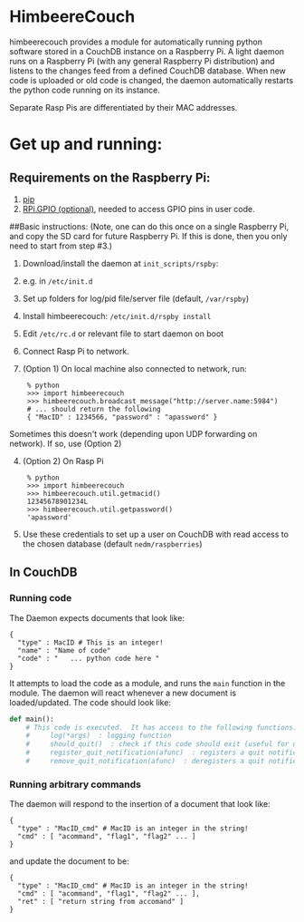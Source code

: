 HimbeereCouch
=============

himbeerecouch provides a module for automatically running python software
stored in a CouchDB instance on a Raspberry Pi.  A light daemon runs on a
Raspberry Pi (with any general Raspberry Pi distribution) and listens to the
changes feed from a defined CouchDB database.  When new code is uploaded or old
code is changed, the daemon automatically restarts the python code running on
its instance.

Separate Rasp Pis are differentiated by their MAC addresses.

# Get up and running:

## Requirements on the Raspberry Pi:

1. [pip](https://pypi.python.org/pypi/pip)
2. [RPi.GPIO (optional)](https://pypi.python.org/pypi/RPi.GPIO), needed to access GPIO pins in user code.

##Basic instructions:
(Note, one can do this once on a single Raspberry Pi, and
copy the SD card for future Raspberry Pi.  If this is done, then you only need
to start from step #3.)

1.  Download/install the daemon at `init_scripts/rspby`:
  1. e.g. in ```/etc/init.d```
  1. Set up folders for log/pid file/server file (default, ```/var/rspby```)
  1. Install himbeerecouch: ```/etc/init.d/rspby install```
  1. Edit ```/etc/rc.d``` or relevant file to start daemon on boot
2. Connect Rasp Pi to network.
3. (Option 1) On local machine also connected to network, run:

        % python
        >>> import himbeerecouch
        >>> himbeerecouch.broadcast_message("http://server.name:5984")
        # ... should return the following
        { "MacID" : 1234566, "password" : "apassword" }

  Sometimes this doesn't work (depending upon UDP forwarding on network).  If so, use (Option 2)

4. (Option 2) On Rasp Pi

        % python
        >>> import himbeerecouch
        >>> himbeerecouch.util.getmacid()
        12345678901234L
        >>> himbeerecouch.util.getpassword()
        'apassword'
5. Use these credentials to set up a user on CouchDB with read access to the chosen database (default ```nedm/raspberries```)

## In CouchDB
### Running code

The Daemon expects documents that look like:

    {
      "type" : MacID # This is an integer!
      "name" : "Name of code"
      "code" : "   ... python code here "
    }

It attempts to load the code as a module, and runs the ```main``` function in the module.  The daemon will react whenever a new document is loaded/updated.  The code should look like:

 ```python
 def main():
     # This code is executed.  It has access to the following functions:
     #     log(*args)  : logging function
     #     should_quit()  : check if this code should exit (useful for daemons)
     #     register_quit_notification(afunc)  : registers a quit notification, i.e. function 'afunc' is called when this code should exit
     #     remove_quit_notification(afunc)  : deregisters a quit notification
```

### Running arbitrary commands

The daemon will respond to the insertion of a document that look like:

    {
      "type" : "MacID_cmd" # MacID is an integer in the string!
      "cmd" : [ "acommand", "flag1", "flag2" ... ]
    }

and update the document to be:

    {
      "type" : "MacID_cmd" # MacID is an integer in the string!
      "cmd" : [ "acommand", "flag1", "flag2" ... ],
      "ret" : [ "return string from accomand" ]
    }

